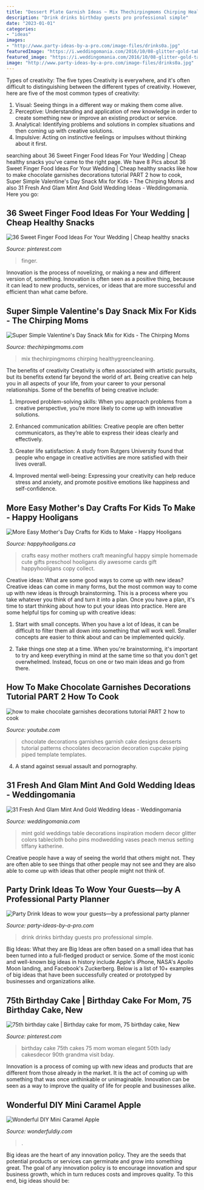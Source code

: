 ```yaml
---
title: "Dessert Plate Garnish Ideas ~ Mix Thechirpingmoms Chirping Healthygreencleaning"
description: "Drink drinks birthday guests pro professional simple"
date: "2023-01-01"
categories:
- "ideas"
images:
- "http://www.party-ideas-by-a-pro.com/image-files/drinks0a.jpg"
featuredImage: "https://i.weddingomania.com/2016/10/08-glitter-gold-tablecloth-mint-vases-and-mint-menus.jpg"
featured_image: "https://i.weddingomania.com/2016/10/08-glitter-gold-tablecloth-mint-vases-and-mint-menus.jpg"
image: "http://www.party-ideas-by-a-pro.com/image-files/drinks0a.jpg"
---
```



Types of creativity: The five types
Creativity is everywhere, and it's often difficult to distinguishing between the different types of creativity. However, here are five of the most common types of creativity:
1. Visual: Seeing things in a different way or making them come alive.
2. Perceptive: Understanding and application of new knowledge in order to create something new or improve an existing product or service. 
3. Analytical: Identifying problems and solutions in complex situations and then coming up with creative solutions. 
4. Impulsive: Acting on instinctive feelings or impulses without thinking about it first. 

	

		
searching about 36 Sweet Finger Food Ideas For Your Wedding | Cheap healthy snacks you've came to the right page. We have 8 Pics about 36 Sweet Finger Food Ideas For Your Wedding | Cheap healthy snacks like how to make chocolate garnishes decorations tutorial PART 2 how to cook, Super Simple Valentine&#039;s Day Snack Mix for Kids - The Chirping Moms and also 31 Fresh And Glam Mint And Gold Wedding Ideas - Weddingomania. Here you go:
		
    
## 36 Sweet Finger Food Ideas For Your Wedding | Cheap Healthy Snacks

<img loading=lazy src="https://i.pinimg.com/originals/5a/11/74/5a117416d879d8b529007344955832ab.jpg" onerror="this.onerror=null;this.src='https://tse2.mm.bing.net/th?id=OIP.agk4eWdyHKs-YS7KVbR4dgHaLG&amp;pid=15.1';" alt="36 Sweet Finger Food Ideas For Your Wedding | Cheap healthy snacks">

_Source: pinterest.com_

>finger. 

	

Innovation is the process of novelizing, or making a new and different version of, something. Innovation is often seen as a positive thing, because it can lead to new products, services, or ideas that are more successful and efficient than what came before.

    
## Super Simple Valentine&#039;s Day Snack Mix For Kids - The Chirping Moms

<img loading=lazy src="https://thechirpingmoms.com/wp-content/uploads/2018/01/Valentine-Snack-Mix-Pin-768x1220.jpg" onerror="this.onerror=null;this.src='https://tse4.mm.bing.net/th?id=OIP.DZ3BXHXXBTsYO-qNBTJPGwHaLw&amp;pid=15.1';" alt="Super Simple Valentine&#039;s Day Snack Mix for Kids - The Chirping Moms">

_Source: thechirpingmoms.com_

>mix thechirpingmoms chirping healthygreencleaning. 

	

The benefits of creativity
Creativity is often associated with artistic pursuits, but its benefits extend far beyond the world of art. Being creative can help you in all aspects of your life, from your career to your personal relationships.
Some of the benefits of being creative include:

1. Improved problem-solving skills: When you approach problems from a creative perspective, you’re more likely to come up with innovative solutions.

2. Enhanced communication abilities: Creative people are often better communicators, as they’re able to express their ideas clearly and effectively.

3. Greater life satisfaction: A study from Rutgers University found that people who engage in creative activities are more satisfied with their lives overall.

4. Improved mental well-being: Expressing your creativity can help reduce stress and anxiety, and promote positive emotions like happiness and self-confidence.

    
## More Easy Mother&#039;s Day Crafts For Kids To Make - Happy Hooligans

<img loading=lazy src="https://happyhooligans.ca/wp-content/uploads/2016/04/Easy-awesome-Mothers-Day-crafts-for-kids-to-make-Happy-Hooligans-copy.jpg" onerror="this.onerror=null;this.src='https://tse3.mm.bing.net/th?id=OIP.cifP2ZhoLGaCX_NEiZv_NQHaLH&amp;pid=15.1';" alt="More Easy Mother&#039;s Day Crafts for Kids to Make - Happy Hooligans">

_Source: happyhooligans.ca_

>crafts easy mother mothers craft meaningful happy simple homemade cute gifts preschool hooligans diy awesome cards gift happyhooligans copy collect. 

	

Creative ideas: What are some good ways to come up with new ideas?
Creative ideas can come in many forms, but the most common way to come up with new ideas is through brainstorming. This is a process where you take whatever you think of and turn it into a plan. Once you have a plan, it's time to start thinking about how to put your ideas into practice. Here are some helpful tips for coming up with creative ideas:
1) Start with small concepts. When you have a lot of Ideas, it can be difficult to filter them all down into something that will work well. Smaller concepts are easier to think about and can be implemented quickly.

2) Take things one step at a time. When you're brainstorming, it's important to try and keep everything in mind at the same time so that you don't get overwhelmed. Instead, focus on one or two main ideas and go from there.

    
## How To Make Chocolate Garnishes Decorations Tutorial PART 2 How To Cook

<img loading=lazy src="http://i1.ytimg.com/vi/h8q9dZWXCb4/maxresdefault.jpg" onerror="this.onerror=null;this.src='https://tse2.mm.bing.net/th?id=OIP.OGl68W905JHIL7xmOLXJ9gHaEK&amp;pid=15.1';" alt="how to make chocolate garnishes decorations tutorial PART 2 how to cook">

_Source: youtube.com_

>chocolate decorations garnishes garnish cake designs desserts tutorial patterns chocolates decoracion decoration cupcake piping piped template templates. 

	

4. A stand against sexual assault and pornography.

    
## 31 Fresh And Glam Mint And Gold Wedding Ideas - Weddingomania

<img loading=lazy src="https://i.weddingomania.com/2016/10/08-glitter-gold-tablecloth-mint-vases-and-mint-menus.jpg" onerror="this.onerror=null;this.src='https://tse3.mm.bing.net/th?id=OIP.j0PnPMU95dM-QA8H5nKH5wHaLH&amp;pid=15.1';" alt="31 Fresh And Glam Mint And Gold Wedding Ideas - Weddingomania">

_Source: weddingomania.com_

>mint gold weddings table decorations inspiration modern decor glitter colors tablecloth boho pins modwedding vases peach menus setting tiffany katherine. 

	

Creative people have a way of seeing the world that others might not. They are often able to see things that other people may not see and they are also able to come up with ideas that other people might not think of.

    
## Party Drink Ideas To Wow Your Guests—by A Professional Party Planner

<img loading=lazy src="http://www.party-ideas-by-a-pro.com/image-files/drinks0a.jpg" onerror="this.onerror=null;this.src='https://tse3.mm.bing.net/th?id=OIP.AJBedEixahU2ZFsLvCqnsgHaFj&amp;pid=15.1';" alt="Party Drink Ideas to wow your guests—by a professional party planner">

_Source: party-ideas-by-a-pro.com_

>drink drinks birthday guests pro professional simple. 

	

Big Ideas: What they are
Big Ideas are often based on a small idea that has been turned into a full-fledged product or service. Some of the most iconic and well-known big ideas in history include Apple's iPhone, NASA's Apollo Moon landing, and Facebook's Zuckerberg. 
Below is a list of 10+ examples of big ideas that have been successfully created or prototyped by businesses and organizations alike.

    
## 75th Birthday Cake | Birthday Cake For Mom, 75 Birthday Cake, New

<img loading=lazy src="https://i.pinimg.com/736x/e1/a2/53/e1a25322ef5af689e02cc9d5e428c148--th-birthday-cakes--birthday.jpg" onerror="this.onerror=null;this.src='https://tse2.mm.bing.net/th?id=OIP.nIBTUjLuc1yeLID5bLBQFwHaNL&amp;pid=15.1';" alt="75th birthday cake | Birthday cake for mom, 75 birthday cake, New">

_Source: pinterest.com_

>birthday cake 75th cakes 75 mom woman elegant 50th lady cakesdecor 90th grandma visit bday. 

	

Innovation is a process of coming up with new ideas and products that are different from those already in the market. It is the act of coming up with something that was once unthinkable or unimaginable. Innovation can be seen as a way to improve the quality of life for people and businesses alike.

    
## Wonderful DIY Mini Caramel Apple

<img loading=lazy src="https://cdn.wonderfuldiy.com/wp-content/uploads/2014/07/Mini-Caramel-Apple-Lollipop7.jpg" onerror="this.onerror=null;this.src='https://tse3.mm.bing.net/th?id=OIP.7GN4ujVDayRhVBfe8ZV24AHaLJ&amp;pid=15.1';" alt="Wonderful DIY Mini Caramel Apple">

_Source: wonderfuldiy.com_

>. 

	

Big ideas are the heart of any innovation policy. They are the seeds that potential products or services can germinate and grow into something great. The goal of any innovation policy is to encourage innovation and spur business growth, which in turn reduces costs and improves quality. To this end, big ideas should be: 

